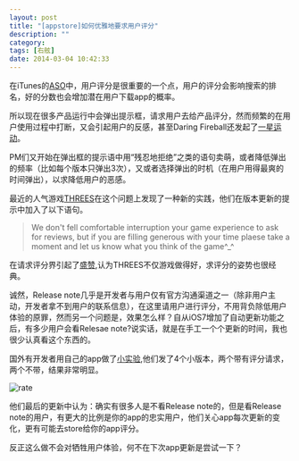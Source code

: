 ```yaml
---
layout: post
title: "[appstore]如何优雅地要求用户评分"
description: ""
category: 
tags: [右舷]
date: 2014-03-04 10:42:33
---
```


在iTunes的[ASO](http://starb.me/2013/12/25/aso-cheat-sheet/)中，用户评分是很重要的一个点，用户的评分会影响搜索的排名，好的分数也会增加潜在用户下载app的概率。

所以现在很多产品运行中会弹出提示框，请求用户去给产品评分，然而频繁的在用户使用过程中打断，又会引起用户的反感，甚至Daring Fireball还发起了[一星运动](http://daringfireball.net/linked/2013/12/05/eff-your-review)。

PM们又开始在弹出框的提示语中用“残忍地拒绝”之类的语句卖萌，或者降低弹出的频率（比如每个版本只弹出3次），又或者选择弹出的时机（在用户用得最爽的时间弹出），以求降低用户的恶感。

最近的人气游戏[THREES](https://itunes.apple.com/cn/app/threes!/id779157948?l=en&mt=8)在这个问题上发现了一种新的实践，他们在版本更新的提示中加入了以下语句。

> We don't fell comfortable interruption your game experience to ask for reviews, but if you are filling generous with your time plaese take a moment and let us know what you think of the game^_^

在请求评分界引起了[盛赞](http://daringfireball.net/linked/2014/02/26/threes-rating),认为THREES不仅游戏做得好，求评分的姿势也很经典。

诚然，Release note几乎是开发者与用户仅有官方沟通渠道之一（除非用户主动，开发者拿不到用户的联系信息），在这里请用户进行评分，不用背负除低用户体验的原罪，然而另一个问题是，效果怎么样？自从iOS7增加了自动更新功能之后，有多少用户会看Relesae note?说实话，就是在手工一个个更新的时间，我也很少认真看这个东西的。

国外有开发者用自己的app做了[小实验](http://blog.supertop.co/post/77962740329/the-effective-way-to-ask-for-an-app-review),他们发了4个小版本，两个带有评分请求，两个不带，结果非常明显。

![rate](http://interbbs.b0.upaiyun.com/rate.png)

他们最后的更新中认为：确实有很多人是不看Release note的，但是看Release note的用户，有更大的比例是你的app的忠实用户，他们关心app每次更新的变化，更有可能去store给你的app评分。

反正这么做不会对牺牲用户体验，何不在下次app更新是尝试一下？



